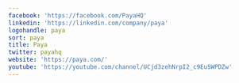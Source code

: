 ```yaml
---
facebook: 'https://facebook.com/PayaHQ'
linkedin: 'https://linkedin.com/company/paya'
logohandle: paya
sort: paya
title: Paya
twitter: payahq
website: 'https://paya.com/'
youtube: 'https://youtube.com/channel/UCjd3zehNrpI2_c9EuSWPDZw'
---
```

